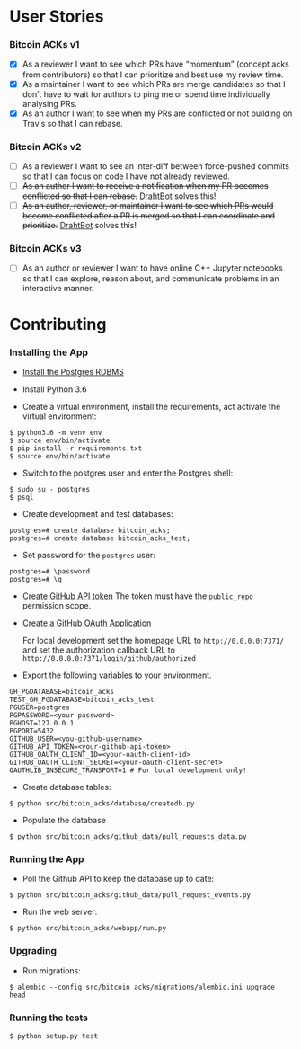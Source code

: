 # User Stories
### Bitcoin ACKs v1 
- [x] As a reviewer I want to see which PRs have “momentum” (concept acks from contributors) so that I can prioritize and best use my review time.
- [x] As a maintainer I want to see which PRs are merge candidates so that I don’t have to wait for authors to ping me or spend time individually analysing PRs.
- [x] As an author I want to see when my PRs are conflicted or not building on Travis so that I can rebase.

### Bitcoin ACKs v2
- [ ] As a reviewer I want to see an inter-diff between force-pushed commits so that I can focus on code I have not already reviewed.
- [ ] ~~As an author I want to receive a notification when my PR becomes conflicted so that I can rebase.~~ [DrahtBot](https://github.com/DrahtBot) solves this!
- [ ] ~~As an author, reviewer, or maintainer I want to see which PRs would become conflicted after a PR is merged so that I can coordinate and prioritize.~~  [DrahtBot](https://github.com/DrahtBot) solves this!

### Bitcoin ACKs v3
- [ ] As an author or reviewer I want to have online C++ Jupyter notebooks so that I can explore, reason about, and communicate problems in an interactive manner.



# Contributing


### Installing the App

- [Install the Postgres RDBMS](https://www.postgresql.org/download/)

- Install Python 3.6

- Create a virtual environment, install the requirements, act activate the virtual environment:
```
$ python3.6 -m venv env
$ source env/bin/activate
$ pip install -r requirements.txt
$ source env/bin/activate
```

- Switch to the postgres user and enter the Postgres shell:
```
$ sudo su - postgres
$ psql
```

- Create development and test databases:
```
postgres=# create database bitcoin_acks;
postgres=# create database bitcoin_acks_test;
```

- Set password for the `postgres` user:
```
postgres=# \password
postgres=# \q
```

- [Create GitHub API token](https://github.com/settings/tokens/new) 
  The token must have the `public_repo` permission scope.

- [Create a GitHub OAuth Application](https://github.com/settings/applications/new)

   For local development set the homepage URL to `http://0.0.0.0:7371/` and 
   set the authorization callback URL to `http://0.0.0.0:7371/login/github/authorized`

- Export the following variables to your environment.
```
GH_PGDATABASE=bitcoin_acks
TEST_GH_PGDATABASE=bitcoin_acks_test
PGUSER=postgres
PGPASSWORD=<your password>
PGHOST=127.0.0.1
PGPORT=5432
GITHUB_USER=<you-github-username>
GITHUB_API_TOKEN=<your-github-api-token>
GITHUB_OAUTH_CLIENT_ID=<your-oauth-client-id>
GITHUB_OAUTH_CLIENT_SECRET=<your-oauth-client-secret>
OAUTHLIB_INSECURE_TRANSPORT=1 # For local development only!
```

- Create database tables:
```
$ python src/bitcoin_acks/database/createdb.py
```

- Populate the database
```
$ python src/bitcoin_acks/github_data/pull_requests_data.py
```

### Running the App

- Poll the Github API to keep the database up to date:
```
$ python src/bitcoin_acks/github_data/pull_request_events.py
```

- Run the web server:
```
$ python src/bitcoin_acks/webapp/run.py
```

### Upgrading

- Run migrations:
```
$ alembic --config src/bitcoin_acks/migrations/alembic.ini upgrade head
```


### Running the tests
```
$ python setup.py test
```
